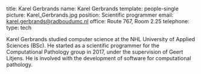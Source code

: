title: Karel Gerbrands
name: Karel Gerbrands
template: people-single
picture: Karel_Gerbrands.jpg
position: Scientific programmer
email: karel.gerbrands@radboudumc.nl
office: Route 767, Room 2.25
telephone:
type: tech

Karel Gerbrands studied computer science at the NHL University of Applied Sciences (BSc). He started as a scientific programmer for the Computational Pathology group in 2017, under the supervision of Geert Litjens. He is involved with the development of software for computational pathology.
